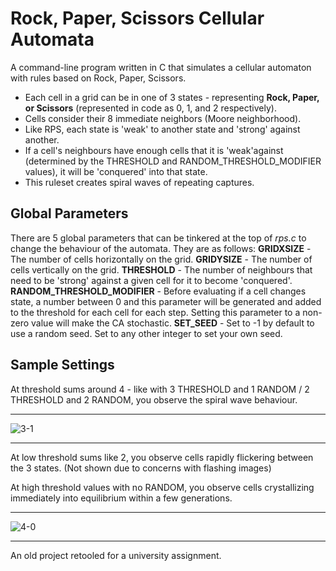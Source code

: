 # Rock, Paper, Scissors Cellular Automata
A command-line program written in C that simulates a cellular automaton with rules based on Rock, Paper, Scissors. 

- Each cell in a grid can be in one of 3 states - representing **Rock, Paper, or Scissors** (represented in code as 0, 1, and 2 respectively).
- Cells consider their 8 immediate neighbors (Moore neighborhood).
- Like RPS, each state is 'weak' to another state and 'strong' against another.
- If a cell's neighbours have enough cells that it is 'weak'against (determined by the THRESHOLD and RANDOM_THRESHOLD_MODIFIER values), it will be 'conquered' into that state.
- This ruleset creates spiral waves of repeating captures.

## Global Parameters
There are 5 global parameters that can be tinkered at the top of *rps.c* to change the behaviour of the automata. They are as follows:
**GRIDXSIZE** - The number of cells horizontally on the grid.
**GRIDYSIZE** - The number of cells vertically on the grid.
**THRESHOLD** - The number of neighbours that need to be 'strong' against a given cell for it to become 'conquered'.
**RANDOM_THRESHOLD_MODIFIER** - Before evaluating if a cell changes state, a number between 0 and this parameter will be generated and added to the threshold for each cell for each step. Setting this parameter to a non-zero value will make the CA stochastic. 
**SET_SEED** - Set to -1 by default to use a random seed. Set to any other integer to set your own seed.

## Sample Settings

At threshold sums around 4 - like with 3 THRESHOLD and 1 RANDOM / 2 THRESHOLD and 2 RANDOM, you observe the spiral wave behaviour.

---
![3-1](https://github.com/user-attachments/assets/8a219f99-c280-4e59-8343-d0ce605668e7)

---
At low threshold sums like 2, you observe cells rapidly flickering between the 3 states. (Not shown due to concerns with flashing images)


At high threshold values with no RANDOM, you observe cells crystallizing immediately into equilibrium within a few generations.

---
![4-0](https://github.com/user-attachments/assets/974cbfe3-91a9-4ee6-b077-3ce908391ec7)



---
An old project retooled for a university assignment.
